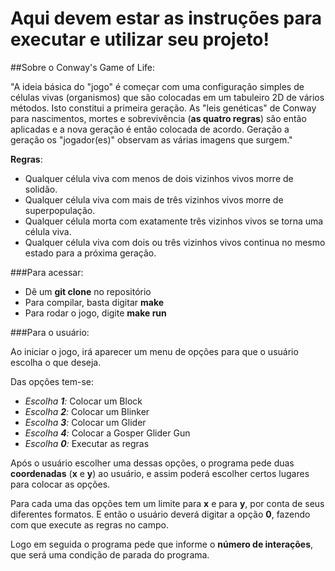 # Aqui devem estar as instruções para executar e utilizar seu projeto!
##Sobre o Conway's Game of Life:

  "A ideia básica do "jogo" é começar com uma configuração simples de células vivas (organismos) que são colocadas em um tabuleiro 2D de vários métodos. Isto constitui a primeira geração. As "leis genéticas" de Conway para nascimentos, mortes e sobrevivência (**as quatro regras**) são então aplicadas e a nova geração é então colocada de acordo. Geração a geração os "jogador(es)" observam as várias imagens que surgem."

**Regras**: 

- Qualquer célula viva com menos de dois vizinhos vivos morre de solidão.
- Qualquer célula viva com mais de três vizinhos vivos morre de superpopulação.
- Qualquer célula morta com exatamente três vizinhos vivos se torna uma célula viva.
- Qualquer célula viva com dois ou três vizinhos vivos continua no mesmo estado para a próxima geração.

###Para acessar:

  - Dê um **git clone** no repositório 
  - Para compilar, basta digitar **make**
  - Para rodar o jogo, digite **make run**

###Para o usuário:

Ao iniciar o jogo, irá aparecer um menu de opções para que o usuário escolha o que deseja.

Das opções tem-se:

- *Escolha **1**:* Colocar um Block
- *Escolha **2**:* Colocar um Blinker
- *Escolha **3**:* Colocar um Glider
- *Escolha **4**:* Colocar a Gosper Glider Gun
- *Escolha **0**:* Executar as regras

Após o usuário escolher uma dessas opções, o programa pede duas **coordenadas** (**x** e **y**) ao usuário, e assim poderá escolher certos lugares para colocar as opções.

Para cada uma das opções tem um limite para **x** e para **y**, por conta de seus diferentes formatos. E então o usuário deverá digitar a opção **0**, fazendo com que execute as regras no campo. 

Logo em seguida o programa pede que informe o **número de interações**, que será uma condição de parada do programa.



